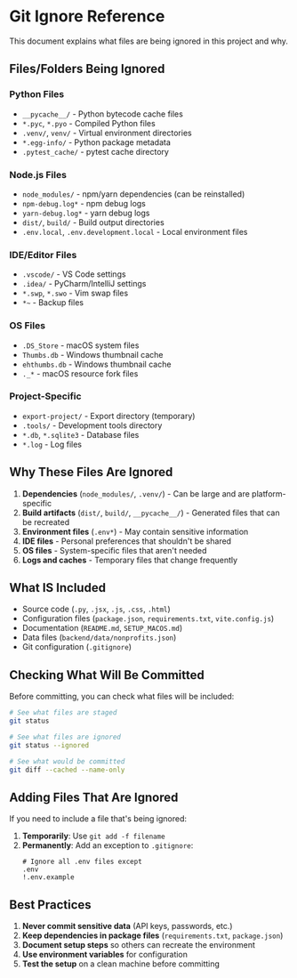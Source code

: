 # Git Ignore Reference

This document explains what files are being ignored in this project and why.

## Files/Folders Being Ignored

### Python Files
- `__pycache__/` - Python bytecode cache files
- `*.pyc`, `*.pyo` - Compiled Python files
- `.venv/`, `venv/` - Virtual environment directories
- `*.egg-info/` - Python package metadata
- `.pytest_cache/` - pytest cache directory

### Node.js Files
- `node_modules/` - npm/yarn dependencies (can be reinstalled)
- `npm-debug.log*` - npm debug logs
- `yarn-debug.log*` - yarn debug logs
- `dist/`, `build/` - Build output directories
- `.env.local`, `.env.development.local` - Local environment files

### IDE/Editor Files
- `.vscode/` - VS Code settings
- `.idea/` - PyCharm/IntelliJ settings
- `*.swp`, `*.swo` - Vim swap files
- `*~` - Backup files

### OS Files
- `.DS_Store` - macOS system files
- `Thumbs.db` - Windows thumbnail cache
- `ehthumbs.db` - Windows thumbnail cache
- `._*` - macOS resource fork files

### Project-Specific
- `export-project/` - Export directory (temporary)
- `.tools/` - Development tools directory
- `*.db`, `*.sqlite3` - Database files
- `*.log` - Log files

## Why These Files Are Ignored

1. **Dependencies** (`node_modules/`, `.venv/`) - Can be large and are platform-specific
2. **Build artifacts** (`dist/`, `build/`, `__pycache__/`) - Generated files that can be recreated
3. **Environment files** (`.env*`) - May contain sensitive information
4. **IDE files** - Personal preferences that shouldn't be shared
5. **OS files** - System-specific files that aren't needed
6. **Logs and caches** - Temporary files that change frequently

## What IS Included

- Source code (`.py`, `.jsx`, `.js`, `.css`, `.html`)
- Configuration files (`package.json`, `requirements.txt`, `vite.config.js`)
- Documentation (`README.md`, `SETUP_MACOS.md`)
- Data files (`backend/data/nonprofits.json`)
- Git configuration (`.gitignore`)

## Checking What Will Be Committed

Before committing, you can check what files will be included:

```bash
# See what files are staged
git status

# See what files are ignored
git status --ignored

# See what would be committed
git diff --cached --name-only
```

## Adding Files That Are Ignored

If you need to include a file that's being ignored:

1. **Temporarily**: Use `git add -f filename`
2. **Permanently**: Add an exception to `.gitignore`:
   ```
   # Ignore all .env files except
   .env
   !.env.example
   ```

## Best Practices

1. **Never commit sensitive data** (API keys, passwords, etc.)
2. **Keep dependencies in package files** (`requirements.txt`, `package.json`)
3. **Document setup steps** so others can recreate the environment
4. **Use environment variables** for configuration
5. **Test the setup** on a clean machine before committing
